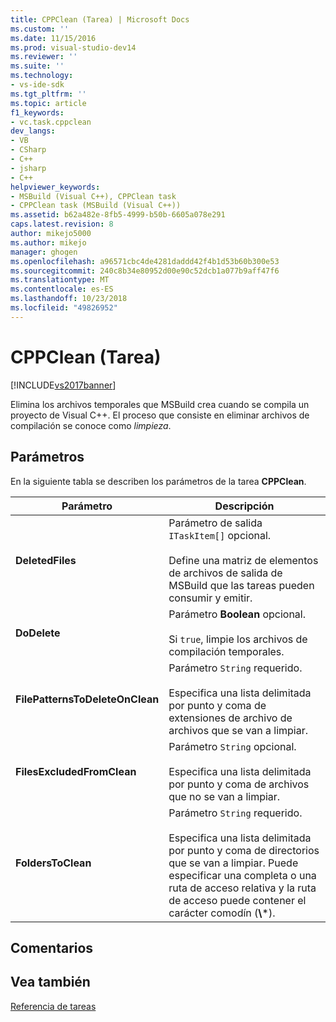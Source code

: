 ```yaml
---
title: CPPClean (Tarea) | Microsoft Docs
ms.custom: ''
ms.date: 11/15/2016
ms.prod: visual-studio-dev14
ms.reviewer: ''
ms.suite: ''
ms.technology:
- vs-ide-sdk
ms.tgt_pltfrm: ''
ms.topic: article
f1_keywords:
- vc.task.cppclean
dev_langs:
- VB
- CSharp
- C++
- jsharp
- C++
helpviewer_keywords:
- MSBuild (Visual C++), CPPClean task
- CPPClean task (MSBuild (Visual C++))
ms.assetid: b62a482e-8fb5-4999-b50b-6605a078e291
caps.latest.revision: 8
author: mikejo5000
ms.author: mikejo
manager: ghogen
ms.openlocfilehash: a96571cbc4de4281daddd42f4b1d53b60b300e53
ms.sourcegitcommit: 240c8b34e80952d00e90c52dcb1a077b9aff47f6
ms.translationtype: MT
ms.contentlocale: es-ES
ms.lasthandoff: 10/23/2018
ms.locfileid: "49826952"
---
```

# <a name="cppclean-task"></a>CPPClean (Tarea)
[!INCLUDE[vs2017banner](../includes/vs2017banner.md)]


Elimina los archivos temporales que MSBuild crea cuando se compila un proyecto de Visual C++. El proceso que consiste en eliminar archivos de compilación se conoce como *limpieza*.  

## <a name="parameters"></a>Parámetros  
 En la siguiente tabla se describen los parámetros de la tarea **CPPClean**.  


|            Parámetro            |                                                                                                Descripción                                                                                                 |
|---------------------------------|------------------------------------------------------------------------------------------------------------------------------------------------------------------------------------------------------------|
|        **DeletedFiles**         |                               Parámetro de salida `ITaskItem[]` opcional.<br /><br /> Define una matriz de elementos de archivos de salida de MSBuild que las tareas pueden consumir y emitir.                                |
|          **DoDelete**           |                                                            Parámetro **Boolean** opcional.<br /><br /> Si `true`, limpie los archivos de compilación temporales.                                                             |
| **FilePatternsToDeleteOnClean** |                                            Parámetro `String` requerido.<br /><br /> Especifica una lista delimitada por punto y coma de extensiones de archivo de archivos que se van a limpiar.                                             |
|   **FilesExcludedFromClean**    |                                                    Parámetro `String` opcional.<br /><br /> Especifica una lista delimitada por punto y coma de archivos que no se van a limpiar.                                                    |
|       **FoldersToClean**        | Parámetro `String` requerido.<br /><br /> Especifica una lista delimitada por punto y coma de directorios que se van a limpiar. Puede especificar una completa o una ruta de acceso relativa y la ruta de acceso puede contener el carácter comodín (**\\**\*). |

## <a name="remarks"></a>Comentarios  

## <a name="see-also"></a>Vea también  
 [Referencia de tareas](../msbuild/msbuild-task-reference.md)



